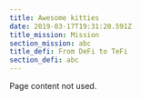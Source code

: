 ```yaml
---
title: Awesome kitties
date: 2019-03-17T19:31:20.591Z
title_mission: Mission
section_mission: abc
title_defi: From DeFi to TeFi
section_defi: abc
---
```


Page content not used.
